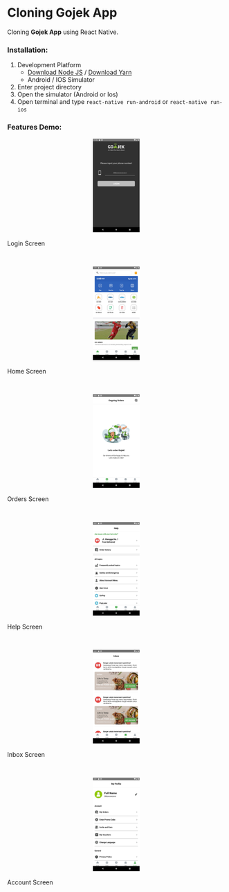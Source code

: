 # Cloning Gojek App

Cloning **Gojek App** using React Native.


### Installation:
1. Development Platform
   * [Download Node JS](https://nodejs.org/en/) / [Download Yarn](https://yarnpkg.com/)
   * Android / IOS Simulator
2. Enter project directory 
3. Open the simulator (Android or Ios)
4. Open terminal and type `react-native run-android` or `react-native run-ios`

### Features Demo:

<p align="center">
  <img src="./src/assets/dummy/screen-login.png" border="0" alt="demo-app" width="108" height="216" />
</p>
<p>Login Screen</p><br>

<p align="center">
  <img src="./src/assets/dummy/screen-home.png" border="0" alt="demo-app" width="108" height="216" />
</p>
<p>Home Screen</p><br>

<p align="center">
  <img src="./src/assets/dummy/screen-orders.png" border="0" alt="demo-app" width="108" height="216"  />
</p>
<p>Orders Screen</p><br>

<p align="center">
  <img src="./src/assets/dummy/screen-help.png" border="0" alt="demo-app" width="108" height="216"/>
</p>
<p>Help Screen</p><br>

<p align="center">
  <img src="./src/assets/dummy/screen-inbox.png" border="0" alt="demo-app" width="108" height="216" />
</p>
<p>Inbox Screen</p><br>

<p align="center">
  <img src="./src/assets/dummy/screen-account.png" border="0" alt="demo-app" width="108" height="216"  />
</p>
<p>Account Screen</p><br>

